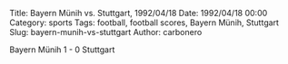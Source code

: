 Title: Bayern Münih vs. Stuttgart, 1992/04/18
Date: 1992/04/18 00:00
Category: sports
Tags: football, football scores, Bayern Münih, Stuttgart
Slug: bayern-munih-vs-stuttgart
Author: carbonero


Bayern Münih 1 - 0 Stuttgart
